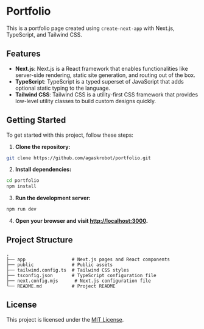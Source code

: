 # Portfolio

This is a portfolio page created using `create-next-app` with Next.js, TypeScript, and Tailwind CSS.

## Features

- **Next.js**: Next.js is a React framework that enables functionalities like server-side rendering, static site generation, and routing out of the box.
- **TypeScript**: TypeScript is a typed superset of JavaScript that adds optional static typing to the language.
- **Tailwind CSS**: Tailwind CSS is a utility-first CSS framework that provides low-level utility classes to build custom designs quickly.

## Getting Started

To get started with this project, follow these steps:

1. **Clone the repository:**

```bash
git clone https://github.com/agaskrobot/portfolio.git
```

2. **Install dependencies:**

```bash
cd portfolio
npm install
```

3. **Run the development server:**

```bash
npm run dev
```

4. **Open your browser and visit [http://localhost:3000](http://localhost:3000).**

## Project Structure

```
.
├── app                 # Next.js pages and React components
├── public              # Public assets
├── tailwind.config.ts  # Tailwind CSS styles
├── tsconfig.json       # TypeScript configuration file
├── next.config.mjs      # Next.js configuration file
└── README.md           # Project README
```

## License

This project is licensed under the [MIT License](LICENSE).